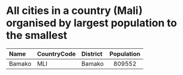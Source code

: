 # All cities in a country (Mali) organised by largest population to the smallest

| Name | CountryCode | District | Population |
| :--- | :--- | :--- | :---: |
|Bamako|MLI|Bamako|809552|

